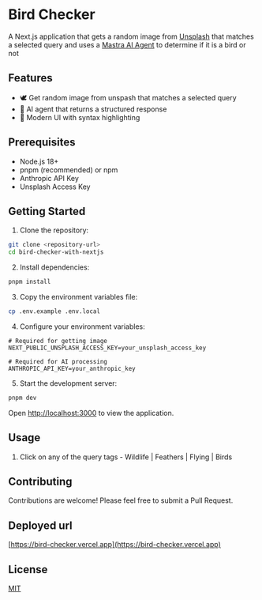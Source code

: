 # Bird Checker

A Next.js application that gets a random image from [Unsplash](https://unsplash.com/) that matches a selected query and uses a [Mastra AI Agent](https://mastra.ai/docs/agents/overview) to determine if it is a bird or not

## Features

- 🕊️ Get random image from unspash that matches a selected query
- 🤖 AI agent that returns a structured response
- 🎨 Modern UI with syntax highlighting

## Prerequisites

- Node.js 18+
- pnpm (recommended) or npm
- Anthropic API Key
- Unsplash Access Key

## Getting Started

1. Clone the repository:

```bash
git clone <repository-url>
cd bird-checker-with-nextjs
```

2. Install dependencies:

```bash
pnpm install
```

3. Copy the environment variables file:

```bash
cp .env.example .env.local
```

4. Configure your environment variables:

```env
# Required for getting image
NEXT_PUBLIC_UNSPLASH_ACCESS_KEY=your_unsplash_access_key

# Required for AI processing
ANTHROPIC_API_KEY=your_anthropic_key
```

5. Start the development server:

```bash
pnpm dev
```

Open [http://localhost:3000](http://localhost:3000) to view the application.

## Usage

1. Click on any of the query tags - Wildlife | Feathers | Flying | Birds

## Contributing

Contributions are welcome! Please feel free to submit a Pull Request.

## Deployed url

[https://bird-checker.vercel.app](https://bird-checker.vercel.app)

## License

[MIT](LICENSE)
